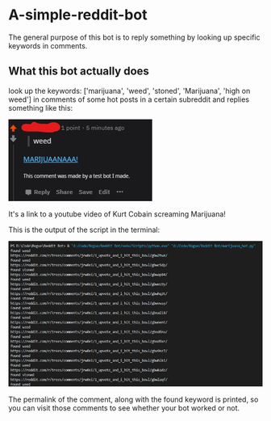 # A-simple-reddit-bot
The general purpose of this bot is to reply something by looking up specific keywords in comments.
## What this bot actually does
look up the keywords: ['marijuana', 'weed', 'stoned', 'Marijuana', 'high on weed'] in comments of some hot posts in a certain subreddit and replies something like this:

![alt text](https://github.com/SubhamPadhihary/A-simple-reddit-bot/blob/master/output2.jpg?raw=true)

It's a link to a youtube video of Kurt Cobain screaming Marijuana!

This is the output of the script in the terminal:

![alt text](https://github.com/SubhamPadhihary/A-simple-reddit-bot/blob/master/output1.jpg?raw=true)

The permalink of the comment, along with the found keyword is printed, so you can visit those comments to see whether your bot worked or not.
